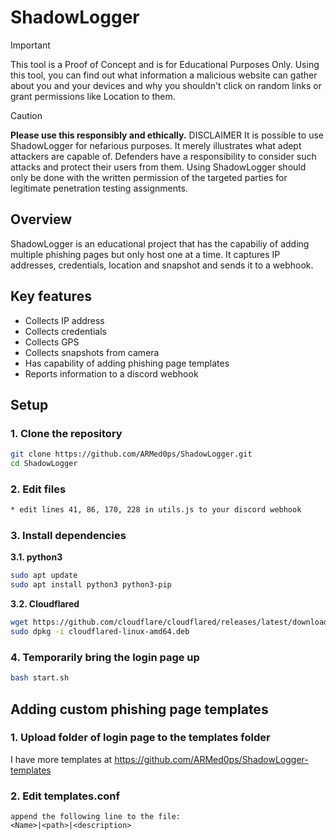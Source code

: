# ShadowLogger

> [!IMPORTANT]
> This tool is a Proof of Concept and is for Educational Purposes Only.
> Using this tool, you can find out what information a malicious website can gather about you and your devices and why you shouldn't click on random links or grant permissions like Location to them.

> [!CAUTION] 
> **Please use this responsibly and ethically.**
> DISCLAIMER
> It is possible to use ShadowLogger for nefarious purposes. It merely illustrates what adept attackers are capable of. Defenders have a responsibility to consider such attacks and protect their users from them. Using ShadowLogger should only be done with the written permission of the targeted parties for legitimate penetration testing assignments.

## Overview
ShadowLogger is an educational project that has the capabiliy of adding multiple phishing pages but only host one at a time. It captures IP addresses, credentials, location and snapshot and sends it to a webhook.

## Key features
- Collects IP address
- Collects credentials
- Collects GPS
- Collects snapshots from camera
- Has capability of adding phishing page templates
- Reports information to a discord webhook

## Setup

### 1. Clone the repository
```bash
git clone https://github.com/ARMed0ps/ShadowLogger.git
cd ShadowLogger
```
### 2. Edit files
```bash
* edit lines 41, 86, 170, 228 in utils.js to your discord webhook
```
### 3. Install dependencies
**3.1. python3**
```bash
sudo apt update
sudo apt install python3 python3-pip
```
**3.2. Cloudflared**
```bash
wget https://github.com/cloudflare/cloudflared/releases/latest/download/cloudflared-linux-amd64.deb
sudo dpkg -i cloudflared-linux-amd64.deb
```
### 4. Temporarily bring the login page up
```bash
bash start.sh
```

## Adding custom phishing page templates
### 1. Upload folder of login page to the templates folder
I have more templates at https://github.com/ARMed0ps/ShadowLogger-templates
### 2. Edit templates.conf
```
append the following line to the file:
<Name>|<path>|<description>
```

